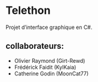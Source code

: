 # Telethon
Projet d’interface graphique en C#. 

## collaborateurs: 

- Olivier Raymond   (Girt-Rewd)
- Frédérick Faidit  (KylKaia)
- Catherine Godin   (MoonCat77)
